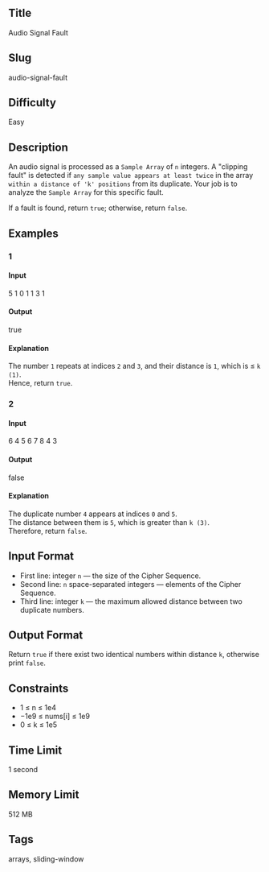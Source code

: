 ## Title

Audio Signal Fault

## Slug

audio-signal-fault

## Difficulty

Easy

## Description

An audio signal is processed as a `Sample Array` of `n` integers. A "clipping fault" is detected if `any sample value appears at least twice` in the array `within a distance of 'k' positions` from its duplicate. Your job is to analyze the `Sample Array` for this specific fault.

If a fault is found, return `true`; otherwise, return `false`.

## Examples

### 1

#### Input

5
1 0 1 1 3
1

#### Output

true

#### Explanation

The number `1` repeats at indices `2` and `3`, and their distance is `1`, which is ≤ `k (1)`.  
Hence, return `true`. 


### 2

#### Input

6
4 5 6 7 8 4
3

#### Output

false

#### Explanation

The duplicate number `4` appears at indices `0` and `5`.  
The distance between them is `5`, which is greater than `k (3)`.  
Therefore, return `false`.

## Input Format  

- First line: integer `n` — the size of the Cipher Sequence.  
- Second line: `n` space-separated integers — elements of the Cipher Sequence.  
- Third line: integer `k` — the maximum allowed distance between two duplicate numbers.

## Output Format  

Return `true` if there exist two identical numbers within distance `k`, otherwise print `false`.  



## Constraints  

- 1 ≤ n ≤ 1e4  
- −1e9 ≤ nums[i] ≤ 1e9  
- 0 ≤ k ≤ 1e5  

## Time Limit

1 second

## Memory Limit

512 MB

## Tags

arrays, sliding-window